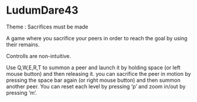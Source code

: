 # LudumDare43
Theme : Sacrifices must be made

A game where you sacrifice your peers in order to reach the goal by using their remains.

Controlls are non-intuitive.

Use Q,W,E,R,T to summon a peer and launch it by holding space (or left mouse button) and then releasing it. you can sacrifice the peer in motion by pressing the space bar again (or right mouse button) and then summon another peer. You can reset each level by pressing ‘p’ and zoom in/out by pressing ‘m’.
